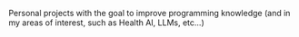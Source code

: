 Personal projects with the goal to improve programming knowledge (and in my areas of interest, such as Health AI, LLMs, etc...)
